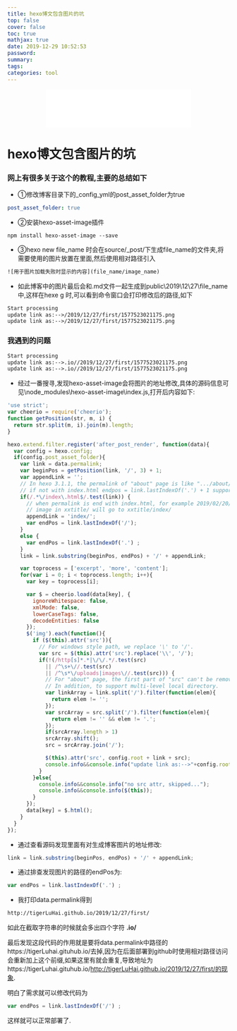 ```yaml
---
title: hexo博文包含图片的坑
top: false
cover: false
toc: true
mathjax: true
date: 2019-12-29 10:52:53
password:
summary:
tags:
categories: tool
---
```


<div align="middle"><iframe frameborder="no" border="0" marginwidth="0" marginheight="0" width=330 height=86 src="//music.163.com/outchain/player?type=2&id=414414&auto=0&height=66"></iframe></div>

# hexo博文包含图片的坑

### 网上有很多关于这个的教程,主要的总结如下

- ①修改博客目录下的_config_yml的post_asset_folder为true

```yaml
post_asset_folder: true
```

- ②安装hexo-asset-image插件

```shell
npm install hexo-asset-image --save
```

- ③hexo new  file_name 时会在source/_post/下生成file_name的文件夹,将需要使用的图片放置在里面,然后使用相对路径引入

```html
![用于图片加载失败时显示的内容](file_name/image_name)
```

- 如此博客中的图片最后会和.md文件一起生成到public\2019\12\27\file_name中,这样在hexe g 时,可以看到命令窗口会打印修改后的路径,如下

```html
Start processing
update link as:-->/2019/12/27/first/1577523021175.png
update link as:-->/2019/12/27/first/1577523021175.png
```

### 我遇到的问题

```html
Start processing
update link as:-->.io//2019/12/27/first/1577523021175.png
update link as:-->.io//2019/12/27/first/1577523021175.png
```

- 经过一番搜寻,发现hexo-asset-image会将图片的地址修改,具体的源码信息可见\node_modules\hexo-asset-image\index.js,打开后内容如下:

```javascript
'use strict';
var cheerio = require('cheerio');
function getPosition(str, m, i) {
  return str.split(m, i).join(m).length;
}

hexo.extend.filter.register('after_post_render', function(data){
  var config = hexo.config;
  if(config.post_asset_folder){
    var link = data.permalink;
    var beginPos = getPosition(link, '/', 3) + 1;
    var appendLink = '';
    // In hexo 3.1.1, the permalink of "about" page is like ".../about/index.html".
    // if not with index.html endpos = link.lastIndexOf('.') + 1 support hexo-abbrlink
    if(/.*\/index\.html$/.test(link)) {
      // when permalink is end with index.html, for example 2019/02/20/xxtitle/index.html
      // image in xxtitle/ will go to xxtitle/index/
      appendLink = 'index/';
      var endPos = link.lastIndexOf('/');
    }
    else {
      var endPos = link.lastIndexOf('.') ;
    }
    link = link.substring(beginPos, endPos) + '/' + appendLink;

    var toprocess = ['excerpt', 'more', 'content'];
    for(var i = 0; i < toprocess.length; i++){
      var key = toprocess[i];

      var $ = cheerio.load(data[key], {
        ignoreWhitespace: false,
        xmlMode: false,
        lowerCaseTags: false,
        decodeEntities: false
      });
      $('img').each(function(){
        if ($(this).attr('src')){
          // For windows style path, we replace '\' to '/'.
          var src = $(this).attr('src').replace('\\', '/');
          if(!(/http[s]*.*|\/\/.*/.test(src)
            || /^\s+\//.test(src)
            || /^\s*\/uploads|images\//.test(src))) {
            // For "about" page, the first part of "src" can't be removed.
            // In addition, to support multi-level local directory.
            var linkArray = link.split('/').filter(function(elem){
              return elem != '';
            });
            var srcArray = src.split('/').filter(function(elem){
              return elem != '' && elem != '.';
            });
            if(srcArray.length > 1)
            srcArray.shift();
            src = srcArray.join('/');

            $(this).attr('src', config.root + link + src);
            console.info&&console.info("update link as:-->"+config.root + link + src);
          }
        }else{
          console.info&&console.info("no src attr, skipped...");
          console.info&&console.info($(this));
        }
      });
      data[key] = $.html();
    }
  }
});

```

- 通过查看源码发现里面有对生成博客图片的地址修改:

```javascript
link = link.substring(beginPos, endPos) + '/' + appendLink;
```

- 通过排查发现图片的路径的endPos为:

```javascript
var endPos = link.lastIndexOf('.') ;
```

- 我打印data.permalink得到

```html
http://tigerLuHai.github.io/2019/12/27/first/
```

如此在截取字符串的时候就会多出四个字符  **.io/**

最后发现这段代码的作用就是要将data.permalink中路径的https://tigerLuhai.gituhub.io/去掉,因为在后面部署到github时使用相对路径访问会重新加上这个前缀,如果这里有就会重复,导致地址为https://tigerLuhai.gituhub.io/http://tigerLuHai.github.io/2019/12/27/first/的现象.

明白了需求就可以修改代码为

```javascript
var endPos = link.lastIndexOf('/') ;
```

这样就可以正常部署了.